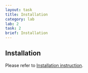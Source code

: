 ```yaml
---
layout: task
title: Installation
category: lab
lab: 2
task: 2
brief: Installation
---
```


## Installation

Please refer to [Installation instruction](https://github.com/RCPRG-ros-pkg/RCPRG_rosinstall/wiki/Velma).

